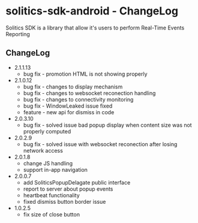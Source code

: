 # solitics-sdk-android - ChangeLog
 
Solitics SDK is a library that allow it's users to perform Real-Time Events Reporting

## ChangeLog

- 2.1.1.13
    - bug fix - promotion HTML is not showing properly
- 2.1.0.12
    - bug fix - changes to display mechanism 
    - bug fix - changes to websocket reconection handling
    - bug fix - changes to connectivity monitoring 
    - bug fix - WindowLeaked issue fixed
    - feature - new api for dismiss in code
- 2.0.3.10
    - bug fix - solved issue bad popup display when content size was not properly computed
- 2.0.2.9
    - bug fix - solved issue with websocket reconection after losing network access
- 2.0.1.8
    - change JS handling
    - support in-app navigation
- 2.0.0.7
    - add SoliticsPopupDelagate public interface
    - report to server about popup events
    - heartbeat functionality
    - fixed dismiss button border issue
- 1.0.2.5
    - fix size of close button
